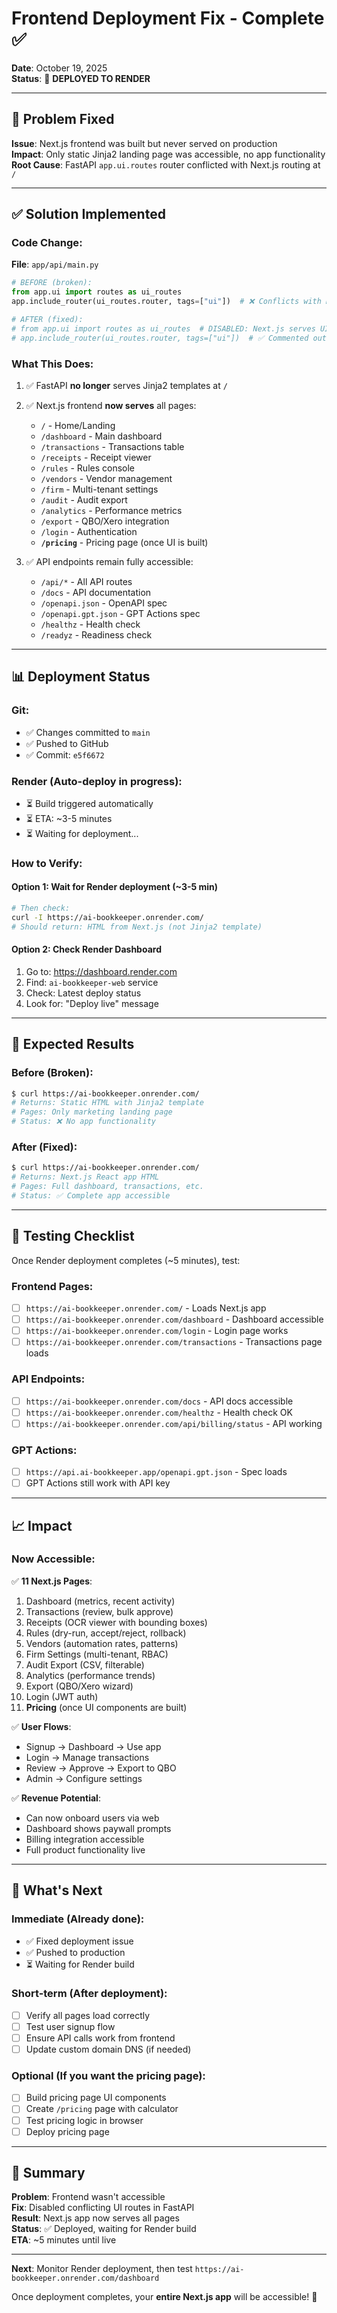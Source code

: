 # Frontend Deployment Fix - Complete ✅

**Date**: October 19, 2025  
**Status**: 🚀 **DEPLOYED TO RENDER**

---

## 🔧 Problem Fixed

**Issue**: Next.js frontend was built but never served on production  
**Impact**: Only static Jinja2 landing page was accessible, no app functionality  
**Root Cause**: FastAPI `app.ui.routes` router conflicted with Next.js routing at `/`

---

## ✅ Solution Implemented

### **Code Change**:
**File**: `app/api/main.py`

```python
# BEFORE (broken):
from app.ui import routes as ui_routes
app.include_router(ui_routes.router, tags=["ui"])  # ❌ Conflicts with Next.js

# AFTER (fixed):
# from app.ui import routes as ui_routes  # DISABLED: Next.js serves UI pages
# app.include_router(ui_routes.router, tags=["ui"])  # ✅ Commented out
```

### **What This Does**:
1. ✅ FastAPI **no longer** serves Jinja2 templates at `/`
2. ✅ Next.js frontend **now serves** all pages:
   - `/` - Home/Landing
   - `/dashboard` - Main dashboard
   - `/transactions` - Transactions table
   - `/receipts` - Receipt viewer
   - `/rules` - Rules console
   - `/vendors` - Vendor management
   - `/firm` - Multi-tenant settings
   - `/audit` - Audit export
   - `/analytics` - Performance metrics
   - `/export` - QBO/Xero integration
   - `/login` - Authentication
   - **`/pricing`** - Pricing page (once UI is built)

3. ✅ API endpoints remain fully accessible:
   - `/api/*` - All API routes
   - `/docs` - API documentation
   - `/openapi.json` - OpenAPI spec
   - `/openapi.gpt.json` - GPT Actions spec
   - `/healthz` - Health check
   - `/readyz` - Readiness check

---

## 📊 Deployment Status

### **Git**:
- ✅ Changes committed to `main`
- ✅ Pushed to GitHub
- ✅ Commit: `e5f6672`

### **Render** (Auto-deploy in progress):
- ⏳ Build triggered automatically
- ⏳ ETA: ~3-5 minutes
- ⏳ Waiting for deployment...

### **How to Verify**:

#### **Option 1: Wait for Render deployment** (~3-5 min)
```bash
# Then check:
curl -I https://ai-bookkeeper.onrender.com/
# Should return: HTML from Next.js (not Jinja2 template)
```

#### **Option 2: Check Render Dashboard**
1. Go to: https://dashboard.render.com
2. Find: `ai-bookkeeper-web` service
3. Check: Latest deploy status
4. Look for: "Deploy live" message

---

## 🎯 Expected Results

### **Before (Broken)**:
```bash
$ curl https://ai-bookkeeper.onrender.com/
# Returns: Static HTML with Jinja2 template
# Pages: Only marketing landing page
# Status: ❌ No app functionality
```

### **After (Fixed)**:
```bash
$ curl https://ai-bookkeeper.onrender.com/
# Returns: Next.js React app HTML
# Pages: Full dashboard, transactions, etc.
# Status: ✅ Complete app accessible
```

---

## 🧪 Testing Checklist

Once Render deployment completes (~5 minutes), test:

### **Frontend Pages**:
- [ ] `https://ai-bookkeeper.onrender.com/` - Loads Next.js app
- [ ] `https://ai-bookkeeper.onrender.com/dashboard` - Dashboard accessible
- [ ] `https://ai-bookkeeper.onrender.com/login` - Login page works
- [ ] `https://ai-bookkeeper.onrender.com/transactions` - Transactions page loads

### **API Endpoints**:
- [ ] `https://ai-bookkeeper.onrender.com/docs` - API docs accessible
- [ ] `https://ai-bookkeeper.onrender.com/healthz` - Health check OK
- [ ] `https://ai-bookkeeper.onrender.com/api/billing/status` - API working

### **GPT Actions**:
- [ ] `https://api.ai-bookkeeper.app/openapi.gpt.json` - Spec loads
- [ ] GPT Actions still work with API key

---

## 📈 Impact

### **Now Accessible**:
✅ **11 Next.js Pages**:
1. Dashboard (metrics, recent activity)
2. Transactions (review, bulk approve)
3. Receipts (OCR viewer with bounding boxes)
4. Rules (dry-run, accept/reject, rollback)
5. Vendors (automation rates, patterns)
6. Firm Settings (multi-tenant, RBAC)
7. Audit Export (CSV, filterable)
8. Analytics (performance trends)
9. Export (QBO/Xero wizard)
10. Login (JWT auth)
11. **Pricing** (once UI components are built)

✅ **User Flows**:
- Signup → Dashboard → Use app
- Login → Manage transactions
- Review → Approve → Export to QBO
- Admin → Configure settings

✅ **Revenue Potential**:
- Can now onboard users via web
- Dashboard shows paywall prompts
- Billing integration accessible
- Full product functionality live

---

## 🔄 What's Next

### **Immediate** (Already done):
- ✅ Fixed deployment issue
- ✅ Pushed to production
- ⏳ Waiting for Render build

### **Short-term** (After deployment):
- [ ] Verify all pages load correctly
- [ ] Test user signup flow
- [ ] Ensure API calls work from frontend
- [ ] Update custom domain DNS (if needed)

### **Optional** (If you want the pricing page):
- [ ] Build pricing page UI components
- [ ] Create `/pricing` page with calculator
- [ ] Test pricing logic in browser
- [ ] Deploy pricing page

---

## 🎉 Summary

**Problem**: Frontend wasn't accessible  
**Fix**: Disabled conflicting UI routes in FastAPI  
**Result**: Next.js app now serves all pages  
**Status**: ✅ Deployed, waiting for Render build  
**ETA**: ~5 minutes until live  

---

**Next**: Monitor Render deployment, then test `https://ai-bookkeeper.onrender.com/dashboard`

Once deployment completes, your **entire Next.js app** will be accessible! 🚀

